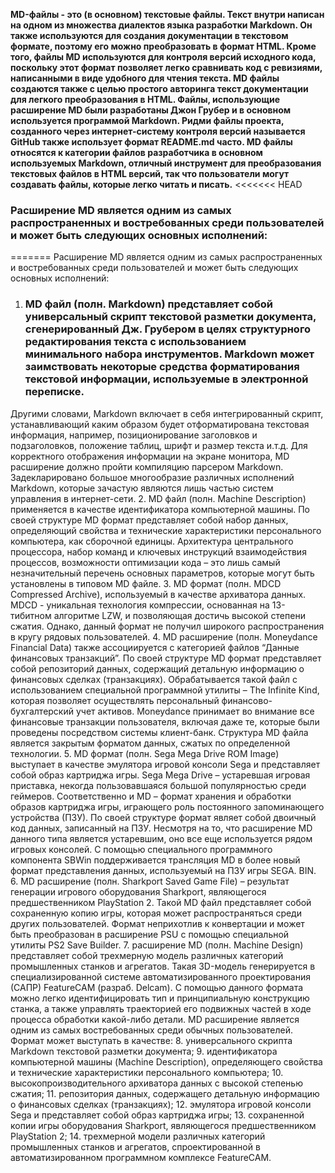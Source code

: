 **MD-файлы - это (в основном) текстовые файлы. Текст внутри написан на одном из множества диалектов языка разработки Markdown. Он также используются для создания документации в текстовом формате, поэтому его можно преобразовать в формат HTML. Кроме того, файлы MD используются для контроля версий исходного кода, поскольку этот формат позволяет легко сравнивать код с ревизиями, написанными в виде удобного для чтения текста. MD файлы создаются также с целью простого авторинга текст документации для легкого преобразования в HTML. Файлы, использующие расширение MD были разработаны Джон Грубер и в основном используется программой Markdown. Ридми файлы проекта, созданного через интернет-систему контроля версий называется GitHub также использует формат README.md часто. MD файлы относятся к категории файлов разработчика в основном используемых Markdown, отличный инструмент для преобразования текстовых файлов в HTML версий, так что пользователи могут создавать файлы, которые легко читать и писать.**
<<<<<<< HEAD
### Расширение MD является одним из самых распространенных и востребованных среди пользователей и может быть следующих основных исполнений:
=======
Расширение MD является одним из самых распространенных и востребованных среди пользователей и может быть следующих основных исполнений:
1. ### MD файл (полн. Markdown) представляет собой универсальный скрипт текстовой разметки документа, сгенерированный Дж. Грубером в целях структурного редактирования текста с использованием минимального набора инструментов. Markdown может заимствовать некоторые средства форматирования текстовой информации, используемые в электронной переписке.
Другими словами, Markdown включает в себя интегрированный скрипт, устанавливающий каким образом будет отформатирована текстовая информация, например, позиционирование заголовков и подзаголовков, положение таблиц, шрифт и размер текста и.т.д.
Для корректного отображения информации на экране монитора, MD расширение должно пройти компиляцию парсером Markdown. Задекларировано большое многообразие различных исполнений Markdown, которые зачастую являются лишь частью систем управления в интернет-сети.
2. MD файл (полн. Machine Description) применяется в качестве идентификатора компьютерной машины. По своей структуре MD формат представляет собой набор данных, определяющий свойства и технические характеристики персонального компьютера, как сборочной единицы. Архитектура центрального процессора, набор команд и ключевых инструкций взаимодействия процессов, возможности оптимизации кода – это лишь самый незначительный перечень основных параметров, которые могут быть установлены в типовом MD файле.
3. MD формат (полн. MDCD Compressed Archive), используемый в качестве архиватора данных. MDCD - уникальная технология компрессии, основанная на 13-тибитном алгоритме LZW, и позволяющая достичь высокой степени сжатия. Однако, данный формат не получил широкого распространения в кругу рядовых пользователей.
4. MD расширение (полн. Moneydance Financial Data) также ассоциируется с категорией файлов “Данные финансовых транзакций”. По своей структуре MD формат представляет собой репозиторий данных, содержащий детальную информацию о финансовых сделках (транзакциях). Обрабатывается такой файл с использованием специальной программной утилиты – The Infinite Kind, которая позволяет осуществлять персональный финансово-бухгалтерский учет активов. Moneydance принимает во внимание все финансовые транзакции пользователя, включая даже те, которые были проведены посредством системы клиент-банк. Структура MD файла является закрытым форматом данных, сжатых по определенной технологии.
5. MD формат (полн. Sega Mega Drive ROM Image) выступает в качестве эмулятора игровой консоли Sega и представляет собой образ картриджа игры. Sega Mega Drive – устаревшая игровая приставка, некогда пользовавшаяся большой популярностью среди геймеров. Соответственно и MD – формат хранения и обработки образов картриджа игры, играющего роль постоянного запоминающего устройства (ПЗУ). По своей структуре формат являет собой двоичный код данных, записанный на ПЗУ. Несмотря на то, что расширение MD данного типа является устаревшим, оно все еще используется рядом игровых консолей. С помощью специального программного компонента SBWin поддерживается трансляция MD в более новый формат представления данных, используемый на ПЗУ игры SEGA. BIN.
6. MD расширение (полн. Sharkport Saved Game File) – результат генерации игрового оборудования Sharkport, являющегося предшественником PlayStation 2. Такой MD файл представляет собой сохраненную копию игры, которая может распространяться среди других пользователей. Формат неприхотлив к конвертации и может быть преобразован в расширение PSU с помощью специальной утилиты PS2 Save Builder.
7. расширение MD (полн. Machine Design) представляет собой трехмерную модель различных категорий промышленных станков и агрегатов. Такая 3D-модель генерируется в специализированной системе автоматизированного проектирования (САПР) FeatureCAM (разраб. Delcam). С помощью данного формата можно легко идентифицировать тип и принципиальную конструкцию станка, а также управлять траекторией его подвижных частей в ходе процесса обработки какой-либо детали.
MD расширение является одним из самых востребованных среди обычных пользователей. Формат может выступать в качестве:
8. универсального скрипта Markdown текстовой разметки документа;
9. идентификатора компьютерной машины (Machine Description), определяющего свойства и технические характеристики персонального компьютера;
10. высокопроизводительного архиватора данных с высокой степенью сжатия;
11. репозитория данных, содержащего детальную информацию о финансовых сделках (транзакциях);
12. эмулятора игровой консоли Sega и представляет собой образ картриджа игры;
13. сохраненной копии игры оборудования Sharkport, являющегося предшественником PlayStation 2;
14. трехмерной модели различных категорий промышленных станков и агрегатов, спроектированной в автоматизированном программном комплексе FeatureCAM.


